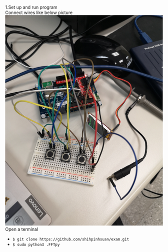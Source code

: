 1.Set up and run program
<br>Connect wires like below picture<br>
![image](https://github.com/shihpinhsuan/exam/blob/master/exam/IMG_20210407_181008.jpg)
    <br>Open a terminal<br>
    
* `$ git clone https://github.com/shihpinhsuan/exam.git`
* `$ sudo python3 .FFTpy`
